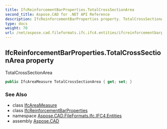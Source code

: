 ```yaml
---
title: IfcReinforcementBarProperties.TotalCrossSectionArea
second_title: Aspose.CAD for .NET API Reference
description: IfcReinforcementBarProperties property. TotalCrossSectionArea
type: docs
weight: 70
url: /net/aspose.cad.fileformats.ifc.ifc4.entities/ifcreinforcementbarproperties/totalcrosssectionarea/
---
```

## IfcReinforcementBarProperties.TotalCrossSectionArea property

TotalCrossSectionArea

```csharp
public IfcAreaMeasure TotalCrossSectionArea { get; set; }
```

### See Also

* class [IfcAreaMeasure](../../../aspose.cad.fileformats.ifc.ifc4.types/ifcareameasure/)
* class [IfcReinforcementBarProperties](../)
* namespace [Aspose.CAD.FileFormats.Ifc.IFC4.Entities](../../ifcreinforcementbarproperties/)
* assembly [Aspose.CAD](../../../)


